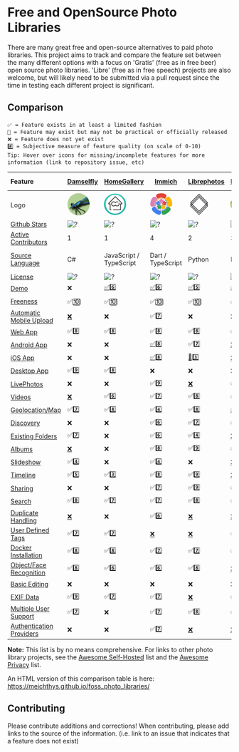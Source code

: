 # Free and OpenSource Photo Libraries

There are many great free and open-source alternatives to paid photo libraries. This project aims to track and compare the feature set between the many different options with a focus on 'Gratis' (free as in free beer) open source photo libraries. 'Libre' (free as in free speech) projects are also welcome, but will likely need to be submitted via a pull request since the time in testing each different project is significant.

## Comparison

```
✅ = Feature exists in at least a limited fashion
🚧 = Feature may exist but may not be practical or officially released
❌ = Feature does not yet exist
#️⃣ = Subjective measure of feature quality (on scale of 0-10)
Tip: Hover over icons for missing/incomplete features for more information (link to repository issue, etc)
```


| Feature                                                          | [Damselfly](https://github.com/Webreaper/Damselfly)                                              | [HomeGallery](https://github.com/xemle/home-gallery)                                                 | [Immich](https://github.com/alextran1502/immich)                                          | [Librephotos](https://github.com/LibrePhotos/librephotos)                                           | [Lychee](https://github.com/LycheeOrg/Lychee)                                             | [Nextcloud Photos](https://github.com/nextcloud/photos/)                                                    | [Nextcloud Memories](https://github.com/pulsejet/memories)                                    | [Photonix](https://github.com/photonixapp/photonix)                                           | [Photofield](https://github.com/SmilyOrg/photofield)                                                      | [PiGallery2](https://github.com/bpatrik/pigallery2)                                               | [Photoprism](https://github.com/photoprism/photoprism)                                            | [Photoview](https://github.com/photoview/photoview)                                             | [Piwigo](https://github.com/Piwigo/Piwigo)                                                | [Snapcrescent](https://github.com/snapcrescent/snapcrescent)                                          |
| :----------------------------------------------------------------- | :------------------------------------------------------------------------------------------------- | ------------------------------------------------------------------------------------------------------ | ------------------------------------------------------------------------------------------- | ----------------------------------------------------------------------------------------------------- | ------------------------------------------------------------------------------------------- | ------------------------------------------------------------------------------------------------------------- | ----------------------------------------------------------------------------------------------- | ----------------------------------------------------------------------------------------------- | ----------------------------------------------------------------------------------------------------------- | --------------------------------------------------------------------------------------------------- | --------------------------------------------------------------------------------------------------- | ------------------------------------------------------------------------------------------------- | ------------------------------------------------------------------------------------------- | ------------------------------------------------------------------------------------------------------- |
| Logo                                                             | <img src="logos/damselfly.png" style="width: 50px; border-radius: 100%"  alt="Dameslfly  Logo"/> | <img src="logos/homegallery.png" style="width: 50px; border-radius: 100%"  alt="HomeGallery  Logo"/> | <img src="logos/immich.svg" style="width: 50px; border-radius: 100%"  alt="Immich Logo"/> | <img src="logos/librephotos.png" style="width: 50px; border-radius: 100%"  alt="Librephotos Logo"/> | <img src="logos/lychee.png" style="width: 50px; border-radius: 100%"  alt="Lychee Logo"/> | <img src="logos/nextcloudphotos.png" style="width: 50px; border-radius: 100%"  alt="NextcloudPhotos Logo"/> | <img src="logos/memories.svg" style="width: 50px; border-radius: 100%"  alt="Memories Logo"/> | <img src="logos/photonix.svg" style="width: 50px; border-radius: 100%"  alt="Photonix Logo"/> | <img src="logos/photofield.png" style="width: 50px; border-radius: 100%"  alt="Photofield Logo"/>         | <img src="logos/pigallery2.png" style="width: 50px; border-radius: 100%"  alt="PiGallery2 Logo"/> | <img src="logos/photoprism.png" style="width: 50px; border-radius: 100%"  alt="Photoprism Logo"/> | <img src="logos/photoview.png" style="width: 50px; border-radius: 100%"  alt="Photoview Logo"/> | <img src="logos/piwigo.png" style="width: 50px; border-radius: 100%"  alt="Piwigo Logo"/> | <img src="logos/snapcrescent.png" style="width: 50px; border-radius: 100%"  alt="Snapcrescent Logo"/> |
| [Github Stars](features.md#github-stars)                         | ![?](https://img.shields.io/github/stars/Webreaper/Damselfly?label=%20)                          | ![?](https://img.shields.io/github/stars/xemle/home-gallery?label=%20)                               | ![?](https://img.shields.io/github/stars/alextran1502/immich?label=%20)                   | ![?](https://img.shields.io/github/stars/LibrePhotos/librephotos?label=%20)                         | ![?](https://img.shields.io/github/stars/LycheeOrg/Lychee?label=%20)                      | ![?](https://img.shields.io/github/stars/nextcloud/photos?label=%20)                                        | ![?](https://img.shields.io/github/stars/pulsejet/memories?label=%20)                         | ![?](https://img.shields.io/github/stars/photonixapp/photonix?label=%20)                      | ![?](https://img.shields.io/github/stars/smilyorg/photofield?label=%20)                                   | ![?](https://img.shields.io/github/stars/bpatrik/pigallery2?label=%20)                            | ![?](https://img.shields.io/github/stars/photoprism/photoprism?label=%20)                         | ![?](https://img.shields.io/github/stars/photoview/photoview?label=%20)                         | ![?](https://img.shields.io/github/stars/Piwigo/Piwigo?label=%20)                         | ![?](https://img.shields.io/github/stars/snapcrescent/snapcrescent?label=%20)                         |
| [Active Contributors](features.md#active-contributors)           | 1                                                                                                | 1                                                                                                    | 4                                                                                         | 2                                                                                                   | 3                                                                                         | 3                                                                                                           | 1                                                                                             | 1                                                                                             | 1                                                                                                         | 1                                                                                                 | 4                                                                                                 | 1                                                                                               | 3                                                                                         | 1                                                                                                     |
| [Source Language](features.md#source-language)                   | C#                                                                                               | JavaScript / TypeScript                                                                              | Dart / TypeScript                                                                         | Python                                                                                              | PHP                                                                                       | JavaScript                                                                                                  | PHP / Vue                                                                                     | Python                                                                                        | Go / Vue                                                                                                  | TypeScript                                                                                        | Go                                                                                                | Typescript / Go                                                                                 | PHP                                                                                       | Java / Typscript / Dart                                                                               |
| [License](features.md#license)                                   | ![?](https://img.shields.io/github/license/Webreaper/Damselfly?label=%20)                        | ![?](https://img.shields.io/github/license/xemle/home-gallery?label=%20)                             | ![?](https://img.shields.io/github/license/alextran1502/immich?label=%20)                 | ![?](https://img.shields.io/github/license/LibrePhotos/librephotos?label=%20)                       | ![?](https://img.shields.io/github/license/LycheeOrg/Lychee?label=%20)                    | ![?](https://img.shields.io/github/license/nextcloud/photos?label=%20)                                      | ![?](https://img.shields.io/github/license/pulsejet/memories?label=%20)                       | ![?](https://img.shields.io/github/license/photonixapp/photonix?label=%20)                    | ![?](https://img.shields.io/github/license/smilyorg/photofield?label=%20)                                 | ![?](https://img.shields.io/github/license/bpatrik/pigallery2?label=%20)                          | ![?](https://img.shields.io/static/v1?label=%20&message=GPL-3.0&color=orange)                     | ![?](https://img.shields.io/github/license/photoview/photoview?label=%20)                       | ![?](https://img.shields.io/github/license/Piwigo/Piwigo?label=%20)                       | ![?](https://img.shields.io/github/license/snapcrescent/snapcrescent?label=%20)                       |
| [Demo](features.md#demo)                                         | ❌                                                                                               | [✅](https://demo.home-gallery.org/https://demo.photoprism.app/library/brow)6️⃣                    | [✅](https://demo.immich.app/)6️⃣                                                       | [✅](https://demo2.librephotos.com/ "User:demo Pass:demo1234")5️⃣                                 | [✅](https://lycheeorg.github.io/demo/)4️⃣                                              | [✅](https://nextcloud.com/instant-trial/)4️⃣                                                             | [✅](https://demo.memories.gallery/apps/memories/)8️⃣                                       | [✅](https://demo.photonix.org/login)8️⃣                                                    | [✅](https://demo.photofield.dev/)6️⃣                                                                   | [✅](https://pigallery2.onrender.com/)8️⃣                                                       | [✅](https://demo.photoprism.app/library/browse)9️⃣                                             | [✅](https://photos.qpqp.dk/ "User:demo Pass:demo")9️⃣                                        | [✅](https://piwigo.org/demo)9️⃣                                                        | [✅](https://demo.snapcrescent.app)9️⃣                                                              |
| [Freeness](features.md#freeness)                                 | ✅🔟                                                                                             | ✅🔟                                                                                                 | ✅🔟                                                                                      | ✅🔟                                                                                                | ✅🔟                                                                                      | ✅🔟                                                                                                        | ✅🔟                                                                                          | ✅🔟                                                                                          | ✅🔟                                                                                                      | ✅🔟                                                                                              | [🚧](https://photoprism.app/get)7️⃣                                                             | ✅🔟                                                                                            | ✅🔟                                                                                      | ✅🔟                                                                                                  |
| [Automatic Mobile Upload](features.md#automatic-mobile-upload)   | [❌](https://github.com/Webreaper/Damselfly/issues/40)                                           | ❌                                                                                                   | ✅7️⃣                                                                                   | ❌                                                                                                  | ❌                                                                                        | ✅7️⃣                                                                                                     | ✅7️⃣                                                                                       | ❌                                                                                            | ❌                                                                                                        | ❌                                                                                                | ✅6️⃣                                                                                           | [❌](https://github.com/photoview/photoview/issues/129)                                         | ✅7️⃣                                                                                   | ✅7️⃣                                                                                               |
| [Web App](features.md#web-app)                                   | ✅8️⃣                                                                                          | ✅8️⃣                                                                                              | ✅8️⃣                                                                                   | ✅8️⃣                                                                                             | ✅8️⃣                                                                                   | ✅7️⃣                                                                                                     | ✅9️⃣                                                                                       | ✅7️⃣                                                                                       | ✅9️⃣                                                                                                   | ✅7️⃣                                                                                           | ✅7️⃣                                                                                           | ✅8️⃣                                                                                         | ✅8️⃣                                                                                   | ✅7️⃣                                                                                               |
| [Android App](features.md#android-app)                           | ❌                                                                                               | ❌                                                                                                   | [✅](https://github.com/alextran1502/immich#step-4-run-mobile-app)8️⃣                   | ✅[7️⃣](https://github.com/savvasdalkitsis/uhuruphotos-android)                                   | [❌](https://github.com/LycheeOrg/Lychee/issues/1013)                                     | [✅](https://github.com/nextcloud/android)3️⃣                                                             | [✅](https://github.com/pulsejet/memories/issues/180)7️⃣                                    | ✅[4️⃣](https://github.com/photonixapp/photonix-mobile)                                     | ❌                                                                                                        | ❌                                                                                                | [🚧](https://docs.photoprism.app/user-guide/pwa/)4️⃣                                            | [🚧](https://github.com/photoview/photoview/issues/701)3️⃣                                    | [✅](https://www.piwigo.org/mobile-applications)7️⃣                                     | [✅](https://github.com/snapcrescent/snapcrescent/releases)7️⃣                                      |
| [iOS App](features.md#ios-app)                                   | ❌                                                                                               | ❌                                                                                                   | [✅](https://github.com/alextran1502/immich#step-4-run-mobile-app)8️⃣                   | [🚧](https://github.com/LibrePhotos/librephotos-mobile)3️⃣                                        | [❌](https://github.com/LycheeOrg/Lychee/issues/1013)                                     | [✅](https://github.com/nextcloud/ios)3️⃣                                                                 | [✅](https://github.com/nextcloud/ios)3️⃣                                                   | ✅[4️⃣](https://github.com/photonixapp/photonix-mobile)                                     | ❌                                                                                                        | ❌                                                                                                | [🚧](https://docs.photoprism.app/user-guide/pwa/)4️⃣                                            | [✅](https://apps.apple.com/dk/app/photoview-media-gallery/id1578380271)6️⃣                   | [✅](https://www.piwigo.org/mobile-applications)7️⃣                                     | ❌                                                                                                    |
| [Desktop App](features.md#desktop-app)                           | ✅9️⃣                                                                                          | ✅8️⃣                                                                                              | ❌                                                                                        | ❌                                                                                                  | ❌                                                                                        | [✅](https://github.com/nextcloud/desktop)2️⃣                                                             | [✅](https://github.com/nextcloud/desktop)2️⃣                                               | [❌](https://github.com/photonixapp/photonix/issues/61)                                       | ❌                                                                                                        | ❌                                                                                                | ❌                                                                                                | ❌                                                                                              | ❌                                                                                        | ❌                                                                                                    |
| [LivePhotos](features.md#livephotos)                             | ❌                                                                                               | ❌                                                                                                   | ✅9️⃣                                                                                   | [❌](https://github.com/LibrePhotos/librephotos/issues/287)                                         | ✅[6️⃣](https://github.com/LycheeOrg/Lychee/issues/1283)                                | [✅️3️⃣](https://github.com/nextcloud/photos/issues/344)                                                 | ✅8️⃣                                                                                       | [❌](https://github.com/photonixapp/photonix/issues/250)                                      | [❌](https://github.com/SmilyOrg/photofield/issues/52)                                                    | ❌                                                                                                | ✅7️⃣                                                                                           | [❌](https://github.com/photoview/photoview/issues/273)                                         | [❌](https://github.com/Piwigo/Piwigo/issues/1677)                                        | ❌                                                                                                    |
| [Videos](features.md#videos)                                     | [❌](https://github.com/Webreaper/Damselfly/issues/82)                                           | ✅6️⃣                                                                                              | ✅[7️⃣](https://github.com/immich-app/immich/issues/203)                                | ✅8️⃣                                                                                             | ✅6️⃣                                                                                   | ✅5️⃣                                                                                                     | ✅7️⃣                                                                                       | [❌](https://github.com/photonixapp/photonix/issues/295)                                      | [✅](https://github.com/SmilyOrg/photofield/issues/27)3️⃣                                               | ✅8️⃣                                                                                           | ✅7️⃣                                                                                           | ✅7️⃣                                                                                         | ✅4️⃣                                                                                   | ✅7️⃣                                                                                               |
| [Geolocation/Map](features.md#geolocation/map)                   | ✅7️⃣                                                                                          | ✅8️⃣                                                                                              | ✅4️⃣                                                                                   | ✅8️⃣                                                                                             | [✅5️⃣](https://github.com/LycheeOrg/Lychee/issues/1051)                                | ✅6️⃣                                                                                                     | ✅9️⃣                                                                                       | ✅9️⃣                                                                                       | ✅8️⃣                                                                                                        | ✅8️⃣                                                                                           | ✅6️⃣                                                                                           | ✅8️⃣                                                                                         | ✅7️⃣                                                                                   | ❌                                                                                                    |
| [Discovery](features.md#discovery)                               | ❌                                                                                               | ❌                                                                                                   | ✅6️⃣                                                                                   | ✅7️⃣                                                                                             | ✅6️⃣                                                                                   | ✅6️⃣                                                                                                     | ✅7️⃣                                                                                       | ❌                                                                                            | ❌                                                                                                        | ❌                                                                                                | ✅6️⃣                                                                                           | ❌                                                                                              | ✅1️⃣                                                                                   | ❌                                                                                                    |
| [Existing Folders](features.md#existing-folders)                 | ✅7️⃣                                                                                          | ❌                                                                                                   | ✅[6️⃣](https://immich.app/docs/features/libraries#external-libraries)                  | ✅4️⃣                                                                                             | [❌](https://github.com/LycheeOrg/Lychee/issues/1096)                                     | ✅7️⃣                                                                                                     | ✅9️⃣                                                                                       | [❌](https://github.com/photonixapp/photonix/issues/411)                                      | ✅[4️⃣](https://github.com/SmilyOrg/photofield/issues/45)                                               | ✅5️⃣                                                                                           | ✅9️⃣                                                                                           | ✅5️⃣                                                                                         | [✅](https://github.com/Piwigo/Piwigo/issues/960)7️⃣                                    | ❌                                                                                                    |
| [Albums](features.md#albums)                                     | [❌](https://github.com/Webreaper/Damselfly/issues/238)                                          | ❌                                                                                                   | ✅8️⃣                                                                                   | ✅9️⃣                                                                                             | ✅8️⃣                                                                                   | ✅4️⃣                                                                                                     | ✅8️⃣                                                                                       | ✅5️⃣                                                                                       | ❌                                                                                                        | ✅6️⃣                                                                                           | ✅8️⃣                                                                                           | ✅6️⃣                                                                                         | ✅8️⃣                                                                                   | ✅5️⃣                                                                                               |
| [Slideshow](features.md#slideshow)                               | ✅4️⃣                                                                                          | ❌                                                                                                   | ✅4️⃣                                                                                   | ❌                                                                                                  | [❌](https://github.com/LycheeOrg/Lychee/issues/949)                                      | ✅5️⃣                                                                                                     | ✅5️⃣                                                                                       | [❌](https://github.com/photonixapp/photonix/issues/427)                                      | ✅6️⃣                                                                                                   | ✅7️⃣                                                                                           | ✅6️⃣                                                                                           | [❌](https://github.com/photoview/photoview/issues/51)                                          | ✅5️⃣                                                                                   | ❌                                                                                                    |
| [Timeline](features.md#timeline)                                 | ✅5️⃣                                                                                          | ✅3️⃣                                                                                              | ✅8️⃣                                                                                   | ✅9️⃣                                                                                             | [❌](https://github.com/LycheeOrg/Lychee/issues/1050)                                     | ✅4️⃣                                                                                                     | ✅9️⃣                                                                                       | ✅5️⃣                                                                                       | ✅6️⃣                                                                                                   | ✅5️⃣                                                                                           | ✅5️⃣                                                                                           | ✅9️⃣                                                                                         | ✅3️⃣                                                                                   | ✅5️⃣                                                                                               |
| [Sharing](features.md#sharing)                                   | ❌                                                                                               | ❌                                                                                                   | ✅7️⃣                                                                                   | ✅9️⃣                                                                                             | ✅9️⃣                                                                                   | ✅8️⃣                                                                                                     | ✅9️⃣                                                                                       | ❌                                                                                            | ❌                                                                                                        | ✅7️⃣                                                                                           | ✅7️⃣                                                                                           | ✅8️⃣                                                                                         | ✅5️⃣                                                                                   | ✅5️⃣                                                                                               |
| [Search](features.md#search)                                     | ✅8️⃣                                                                                          | ✅7️⃣                                                                                              | ✅7️⃣                                                                                   | ✅8️⃣                                                                                             | ✅5️⃣                                                                                   | ✅4️⃣                                                                                                     | ✅4️⃣                                                                                       | ✅8️⃣                                                                                       | ✅9️⃣                                                                                                   | ✅7️⃣                                                                                           | ✅8️⃣                                                                                           | ✅5️⃣                                                                                         | ✅7️⃣                                                                                   | ❌                                                                                                    |
| [Duplicate Handling](features.md#duplicate-handling)             | [❌](https://github.com/Webreaper/Damselfly/issues/97)                                           | ❌                                                                                                   | ✅6️⃣                                                                                   | [❌](https://github.com/LibrePhotos/librephotos/issues/753)                                         | [❌](https://github.com/LycheeOrg/Lychee/issues/1762)                                     | ✅[6️⃣](https://apps.nextcloud.com/apps/mediadc)                                                          | ✅[6️⃣](https://apps.nextcloud.com/apps/mediadc)                                            | [❌](https://github.com/photonixapp/photonix/issues/422)                                      | ❌                                                                                                        | ✅5️⃣                                                                                           | ✅[6️⃣](https://docs.photoprism.app/user-guide/library/duplicates/)                             | [❌](https://github.com/photoview/photoview/issues/801)                                         | ✅6️⃣                                                                                   | ✅7️⃣                                                                                               |
| [User Defined Tags](features.md#photo-tagging)                   | ✅7️⃣                                                                                          | ✅7️⃣                                                                                              | [❌](https://github.com/immich-app/immich/issues/838)                                     | [❌](https://github.com/LibrePhotos/librephotos/issues/525)                                         | ✅5️⃣                                                                                   | ✅️3️⃣                                                                                                   | [✅️](https://github.com/pulsejet/memories/issues/487)6️⃣                                  | ✅6️⃣                                                                                       | ✅6️⃣                                                                                                   | ❌                                                                                                | ✅5️⃣                                                                                           | ❌                                                                                              | ✅7️⃣                                                                                   | ❌                                                                                                    |
| [Docker Installation](features.md#docker-installation)           | ✅8️⃣                                                                                          | ✅8️⃣                                                                                              | ✅7️⃣                                                                                   | ✅7️⃣                                                                                             | ✅7️⃣                                                                                   | [✅](https://github.com/nextcloud/all-in-one#nextcloud-all-in-one)6️⃣                                     | [✅](https://github.com/nextcloud/all-in-one#nextcloud-all-in-one)6️⃣                       | ✅8️⃣                                                                                       | ✅7️⃣                                                                                                   | ✅7️⃣                                                                                           | ✅6️⃣                                                                                           | ✅8️⃣                                                                                         | [✅](https://hub.docker.com/r/linuxserver/piwigo)7️⃣                                    | ✅8️⃣                                                                                               |
| [Object/Face Recognition](features.md#object/face-recognition)   | ✅8️⃣                                                                                          | ✅6️⃣                                                                                              | ✅6️⃣                                                                                   | ✅8️⃣                                                                                             | [❌](https://github.com/LycheeOrg/Lychee/issues/1266)                                     | [✅8️⃣](https://github.com/nextcloud/recognize)                                                           | [✅8️⃣](https://github.com/nextcloud/recognize)                                             | ✅8️⃣                                                                                       | ✅7️⃣                                                                                                   | ✅6️⃣                                                                                           | ✅9️⃣                                                                                           | ✅6️⃣                                                                                         | [✅](https://github.com/Piwigo/Piwigo/issues/1159)5️⃣                                   | ❌                                                                                                    |
| [Basic Editing](features.md#basic-editing)                       | ❌                                                                                               | ❌                                                                                                   | ❌                                                                                        | ❌                                                                                                  | ❌                                                                                        | ✅6️⃣                                                                                                     | ✅6️⃣                                                                                       | ❌                                                                                            | ❌                                                                                                        | ❌                                                                                                | ❌                                                                                                | ❌                                                                                              | ❌                                                                                        | ❌                                                                                                    |
| [EXIF Data](features.md#exif-data)                               | ✅9️⃣                                                                                          | ✅7️⃣                                                                                              | ✅7️⃣                                                                                   | [❌](https://github.com/LibrePhotos/librephotos/issues/77)                                          | ✅7️⃣                                                                                   | [❌](https://github.com/nextcloud/photos/issues/226)                                                        | ✅8️⃣                                                                                       | ✅7️⃣                                                                                       | [🚧](https://github.com/SmilyOrg/photofield/pull/59https://github.com/LibrePhotos/librephotos-mobil)3️⃣ | ✅7️⃣                                                                                           | ✅9️⃣                                                                                           | ✅7️⃣                                                                                         | ✅6️⃣                                                                                   | ✅7️⃣                                                                                               |
| [Multiple User Support](features.md#multiple-user-support)       | ✅7️⃣                                                                                          | ❌                                                                                                   | ✅7️⃣                                                                                   | ✅8️⃣                                                                                             | ✅6️⃣                                                                                   | ✅9️⃣                                                                                                     | ✅9️⃣                                                                                       | ✅7️⃣                                                                                       | [❌](https://github.com/SmilyOrg/photofield/issues/28)                                                    | ✅7️⃣                                                                                           | [❌](https://github.com/photoprism/photoprism/issues/98)                                          | ✅6️⃣                                                                                         | ✅8️⃣                                                                                   | ✅5️⃣                                                                                               |
| [Authentication Providers](features.md#authentication-providers) | ❌                                                                                               | ❌                                                                                                   | ✅7️⃣                                                                                   | [❌](https://github.com/LibrePhotos/librephotos/issues/616)                                         | [❌](https://github.com/LycheeOrg/Lychee/issues/1844)                                     | ✅9️⃣                                                                                                     | ✅9️⃣                                                                                       | [❌](https://github.com/photonixapp/photonix/issues/432)                                      | ❌                                                                                                        | [❌](https://github.com/bpatrik/pigallery2/issues/389)                                            | [🚧](https://github.com/photoprism/photoprism/issues/782)                                         | [❌](https://github.com/photoview/photoview/issues/624)                                         | ✅5️⃣                                                                                   | ❌                                                                                                    |

**Note:** This list is by no means comprehensive. For links to other photo library projects, see the [Awesome Self-Hosted](https://github.com/awesome-selfhosted/awesome-selfhosted#photo-and-video-galleries) list and the [Awesome Privacy](https://github.com/pluja/awesome-privacy#photo-storage) list.

An HTML version of this comparison table is here: https://meichthys.github.io/foss_photo_libraries/

## Contributing

Please contribute additions and corrections!
When contributing, please add links to the source of the information.
(i.e. link to an issue that indicates that a feature does not exist)
